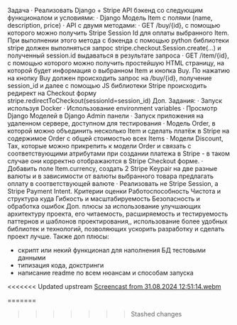 Задача
·         Реализовать Django + Stripe API бэкенд со следующим функционалом и условиями:
·         Django Модель Item с полями (name, description, price)
·         API с двумя методами:
·         GET /buy/{id}, c помощью которого можно получить Stripe Session Id для оплаты выбранного Item. При выполнении этого метода c бэкенда с помощью python библиотеки stripe должен выполняться запрос stripe.checkout.Session.create(...) и полученный session.id выдаваться в результате запроса
·         GET /item/{id}, c помощью которого можно получить простейшую HTML страницу, на которой будет информация о выбранном Item и кнопка Buy. По нажатию на кнопку Buy должен происходить запрос на /buy/{id}, получение session_id и далее с помощью JS библиотеки Stripe происходить редирект на Checkout форму stripe.redirectToCheckout(sessionId=session_id)
Доп. Задания: 
·         Запуск используя Docker
·         Использование environment variables
·         Просмотр Django Моделей в Django Admin панели
·         Запуск приложения на удаленном сервере, доступном для тестирования
·         Модель Order, в которой можно объединить несколько Item и сделать платёж в Stripe на содержимое Order c общей стоимостью всех Items
·         Модели Discount, Tax, которые можно прикрепить к модели Order и связать с соответствующими атрибутами при создании платежа в Stripe - в таком случае они корректно отображаются в Stripe Checkout форме.
·         Добавить поле Item.currency, создать 2 Stripe Keypair на две разные валюты и в зависимости от валюты выбранного товара предлагать оплату в соответствующей валюте
·         Реализовать не Stripe Session, а Stripe Payment Intent.
Критерии оценки
Работоспособность
Чистота и структура куда
Гибкость и масштабируемость
Безопасность и обработка ошибок
Доп. плюсы за использование улучшающих архитектуру проекта, его читаемость, расширяемость и тестируемость паттернов и шаблонов проектирования,, использование более удобных библиотек и технологий, позволяющих ускорить разработку и сделать проект лучше.
 Также доп плюсы:
- скрипт или некий функционал для наполнения БД тестовыми данными
- типизация кода, докстринги
- написание readme по всем нюансам и способам запуска

<<<<<<< Updated upstream
[Screencast from 31.08.2024 12:51:14.webm](https://github.com/user-attachments/assets/37991401-da11-49cd-b03f-829fa595e74b)


=======
<!-- 
<body>
    <div class="container">
    <h1>Place an order here</h1>
     <button type="button" class="btn btn-lg btn-primary" id="checkout-button">Checkout</button>
    </div>
     <script type="text/javascript">
     // Create an instance of the Stripe object with your publishable API key
     var stripe = Stripe('pk_test_51IvESHSEJXkgN9eEfXq71htC7r3iPvFiOKqvRaBDNqxOVsDoN1keJQz4Ry8xWDQLYdS6MXC1CvHq4YD7jqwF8Cms00n5aUeFev');
     var checkoutButton = document.getElementById('checkout-button');
    
     checkoutButton.addEventListener('click', function() {
     // Create a new Checkout Session using the server-side endpoint you
     // created in step 3.
     fetch('/create-checkout-session/', {
     method: 'POST',
     })
     .then(function(response) {
     return response.json();
     })
     .then(function(session) {
     return stripe.redirectToCheckout({ sessionId: session.id });
     })
     .then(function(result) {
     // If `redirectToCheckout` fails due to a browser or network
     // error, you should display the localized error message to your
     // customer using `error.message`.
     if (result.error) {
     alert(result.error.message);
     }
     })
     .catch(function(error) {
     console.error('Error:', error);
     });
     });
     </script>
     </body>
    </html> -->
    
<!-- 
    <script type="text/javascript">
    
    
    let stripe = Stripe('pk_test_51PsjVH07pGox0kT4XEK6FPDiOOBKVaWr7KyvplADcTjJQDqMywkDywwvL8yPfCJ8f3XHYUWs5FgoUhtKEs4WFlBb00yZu0QbXA', {
    locale: 'ru'
                                                            });
    let checkoutButton = document.getElementById("checkout-button");
    checkoutButton.addEventListener("click", function () {

        fetch("{% url 'fintehtest:get_id_on_template' item.id %}", {
            method: "POST",
            headers: {
                'X-CSRFToken': csrftoken
            }
        })
            
            .then(function (response) {
                return response.json();
            })
            .then(data => {
	    console.log(data);
            })
            .then(function (session) {
                stripe.redirectToCheckout({ sessionId: session.sessionId })

            })
            .then(function (result) {
                if (result.error) {
                    alert(result.error.message);
                }
            })
            .catch(function (error) {
                console.error("Error:", error);
            });
    });
    //  result = stripe.redirectToCheckout(session_id, line_items, {"mode":"payment"})
    //  console.log('result', result)
    //  document.getElementById("clickMe").onclick = stripe.redirectToCheckout({sessionId: session.sessionId}); -->
<!-- </script> -->


<!-- 







<script src="https://polyfill.io/v3/polyfill.min.js?version=3.52.1&features=fetch"></script>
<script src="https://js.stripe.com/v3/"></script>

<title>Buy cool new product</title>
<script src="https://js.stripe.com/v3/"></script>
<link href="https://cdn.jsdelivr.net/npm/bootstrap@5.0.1/dist/css/bootstrap.min.css" rel="stylesheet" integrity="sha384-+0n0xVW2eSR5OomGNYDnhzAbDsOXxcvSN1TPprVMTNDbiYZCxYbOOl7+AMvyTG2x" crossorigin="anonymous">

<body>

    <form method="post">
        {% csrf_token %}
        {{form.as_p}}
        <p>
           item {{item}} 
        </p>
        <p>
            session_id  {{session_id}} 
        </p>
        <button type="submit" id="checkout-button">Buy</button>
    
    </form>

     <script type="text/javascript">
        const csrftoken = document.querySelector('[name=csrfmiddlewaretoken]').value;
        let stripe = Stripe("{{ 'pk_test_51IvESHSEJXkgN9eEfXq71htC7r3iPvFiOKqvRaBDNqxOVsDoN1keJQz4Ry8xWDQLYdS6MXC1CvHq4YD7jqwF8Cms00n5aUeFev' }}");
        let checkoutButton = document.getElementById("checkout-button");
        checkoutButton.addEventListener("click", function () {
            fetch("{% url 'fintehtest:get_id_on_template' item.id%}", {
                method: "POST",
                headers: {
                    'X-CSRFToken': csrftoken
                }
            })
                .then(function (response) {
                    return response.json();
                })
                .then(function (session) {
                    return stripe.redirectToCheckout({sessionId: session.id});
                })
                .then(function (result) {
                    if (result.error) {
                        alert(result.error.message);
                    }
                })
                .catch(function (error) {
                    console.error("Error:", error);
                });
        });
    </script> -->
>>>>>>> Stashed changes
